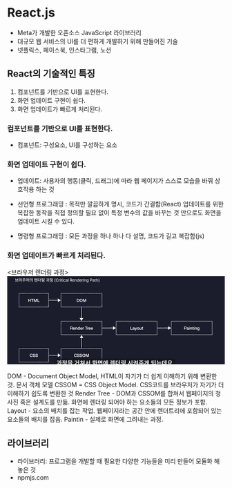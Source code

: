 # React.js

- Meta가 개발한 오픈소스 JavaScript 라이브러리
- 대규모 웹 서비스의 UI를 더 편하게 개발하기 위해 만들어진 기술
- 넷플릭스, 페이스북, 인스타그램, 노션

## React의 기술적인 특징

1. 컴포넌트를 기반으로 UI를 표현한다.
2. 화면 업데이트 구현이 쉽다.
3. 화면 업데이트가 빠르게 처리된다.

### 컴포넌트를 기반으로 UI를 표현한다.

- 컴포넌트: 구성요소, UI를 구성하는 요소

### 화면 업데이트 구현이 쉽다.

- 업데이트: 사용자의 행동(클릭, 드래그)에 따라 웹 페이지가 스스로 모습을 바꿔 상호작용 하는 것

- 선언형 프로그래밍 : 목적만 깔끔하게 명시, 코드가 간결함(React)
  업데이트를 위한 복잡한 동작을 직접 정의할 필요 없이 특정 변수의 값을 바꾸는 것 만으로도 화면을 업데이트 시킬 수 있다.
- 명령형 프로그래밍 : 모든 과정을 하나 하나 다 설명, 코드가 길고 복잡함(js)

### 화면 업데이트가 빠르게 처리된다.

<브라우저 렌더링 과정>
![alt text](image.png)

DOM - Document Object Model, HTML이 자기가 더 쉽게 이해하기 위해 변환한 것. 문서 객체 모델
CSSOM = CSS Object Model. CSS코드를 브라우저가 자기가 더 이해하기 쉽도록 변환한 것
Render Tree - DOM과 CSSOM를 합쳐서 웹페이지의 청사진 혹은 설계도를 만듦. 화면에 렌더링 되어야 하는 요소들의 모든 정보가 포함.
Layout - 요소의 배치를 잡는 작업. 웹페이지라는 공간 안에 렌더트리에 포함되어 있는 요소들의 배치를 잡음.
Paintin - 실제로 화면에 그려내는 과정.

## 라이브러리

- 라이브러리: 프로그램을 개발할 때 필요한 다양한 기능들을 미리 만들어 모듈화 해 놓은 것
- npmjs.com
